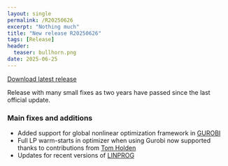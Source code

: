 ```yaml
---
layout: single
permalink: /R20250626
excerpt: "Nothing much"
title: "New release R20250626"
tags: [Release]
header:
  teaser: bullhorn.png
date: 2025-06-25
---
```


[Download latest release](/download)

Release with many small fixes as two years have passed since the last official update.

### Main fixes and additions

* Added support for global nonlinear optimization framework in [GUROBI](/solver/gurobi)
* Full LP warm-starts in optimizer when using Gurobi now supported thanks to contributions from [Tom Holden](https://github.com/tholden)
* Updates for recent versions of [LINPROG](/solver/linprog)
